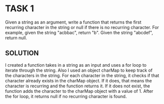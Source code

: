 # TASK 1
Given a string as an argument, write a function that returns the first recurring character in the string or null if there is no
recurring character. For example, given the string "acbbac", return "b". Given the string "abcdef", return null.

## SOLUTION

I created a function takes in a string as an input and uses a for loop to iterate through the string.
Also I used an object charMap to keep track of the characters in the string. 
For each character in the string, it checks if that character already exists in the charMap object.
If it does, that means the character is recurring and the function returns it. 
If it does not exist, the function adds the character to the charMap object with a value of 1. 
After the for loop, it returns null if no recurring character is found.